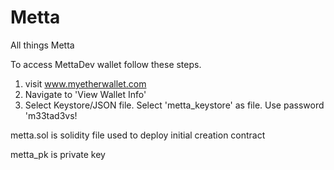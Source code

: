 # Metta
All things Metta

To access MettaDev wallet follow these steps.

1. visit www.myetherwallet.com
2. Navigate to 'View Wallet Info'
3. Select Keystore/JSON file. Select 'metta_keystore' as file. Use password 'm33tad3vs!

metta.sol is solidity file used to deploy initial creation contract

metta_pk is private key
